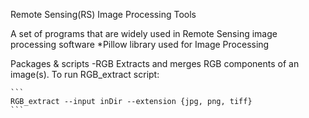 Remote Sensing(RS) Image Processing Tools                        

A set of programs that are widely used in Remote Sensing image processing software
  *Pillow library used for Image Processing

Packages & scripts
  -RGB
    Extracts and merges RGB components of an image(s).
    To run RGB_extract script:
    
    ```
    RGB_extract --input inDir --extension {jpg, png, tiff}
    ```
